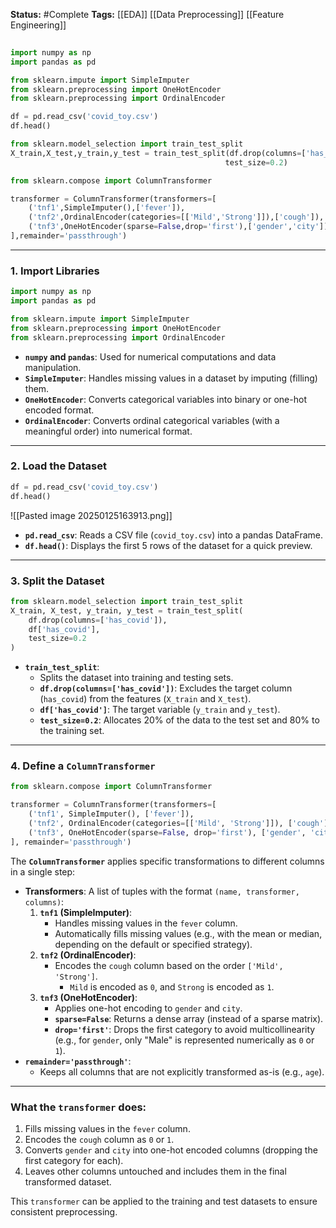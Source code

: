 **Status:**  #Complete 
**Tags:**  [[EDA]]  [[Data Preprocessing]]  [[Feature Engineering]]


```python
  
import numpy as np 
import pandas as pd

from sklearn.impute import SimpleImputer
from sklearn.preprocessing import OneHotEncoder
from sklearn.preprocessing import OrdinalEncoder

df = pd.read_csv('covid_toy.csv')
df.head()

from sklearn.model_selection import train_test_split
X_train,X_test,y_train,y_test = train_test_split(df.drop(columns=['has_covid']),df['has_covid'],
                                                test_size=0.2)

from sklearn.compose import ColumnTransformer

transformer = ColumnTransformer(transformers=[
    ('tnf1',SimpleImputer(),['fever']),
    ('tnf2',OrdinalEncoder(categories=[['Mild','Strong']]),['cough']),
    ('tnf3',OneHotEncoder(sparse=False,drop='first'),['gender','city'])
],remainder='passthrough')

```

---
### 1. **Import Libraries**

```python
import numpy as np 
import pandas as pd

from sklearn.impute import SimpleImputer
from sklearn.preprocessing import OneHotEncoder
from sklearn.preprocessing import OrdinalEncoder
```

- **`numpy` and `pandas`**: Used for numerical computations and data manipulation.
- **`SimpleImputer`**: Handles missing values in a dataset by imputing (filling) them.
- **`OneHotEncoder`**: Converts categorical variables into binary or one-hot encoded format.
- **`OrdinalEncoder`**: Converts ordinal categorical variables (with a meaningful order) into numerical format.

---

### 2. **Load the Dataset**

```python
df = pd.read_csv('covid_toy.csv')
df.head()
```

![[Pasted image 20250125163913.png]]

- **`pd.read_csv`**: Reads a CSV file (`covid_toy.csv`) into a pandas DataFrame.
- **`df.head()`**: Displays the first 5 rows of the dataset for a quick preview.

---

### 3. **Split the Dataset**

```python
from sklearn.model_selection import train_test_split
X_train, X_test, y_train, y_test = train_test_split(
    df.drop(columns=['has_covid']),
    df['has_covid'],
    test_size=0.2
)
```

- **`train_test_split`**:
    - Splits the dataset into training and testing sets.
    - **`df.drop(columns=['has_covid'])`**: Excludes the target column (`has_covid`) from the features (`X_train` and `X_test`).
    - **`df['has_covid']`**: The target variable (`y_train` and `y_test`).
    - **`test_size=0.2`**: Allocates 20% of the data to the test set and 80% to the training set.

---

### 4. **Define a `ColumnTransformer`**

```python
from sklearn.compose import ColumnTransformer

transformer = ColumnTransformer(transformers=[
    ('tnf1', SimpleImputer(), ['fever']),
    ('tnf2', OrdinalEncoder(categories=[['Mild', 'Strong']]), ['cough']),
    ('tnf3', OneHotEncoder(sparse=False, drop='first'), ['gender', 'city'])
], remainder='passthrough')
```

The **`ColumnTransformer`** applies specific transformations to different columns in a single step:

- **Transformers**: A list of tuples with the format `(name, transformer, columns)`:
    1. **`tnf1` (SimpleImputer)**:
        - Handles missing values in the `fever` column.
        - Automatically fills missing values (e.g., with the mean or median, depending on the default or specified strategy).
    2. **`tnf2` (OrdinalEncoder)**:
        - Encodes the `cough` column based on the order `['Mild', 'Strong']`.
            - `Mild` is encoded as `0`, and `Strong` is encoded as `1`.
    3. **`tnf3` (OneHotEncoder)**:
        - Applies one-hot encoding to `gender` and `city`.
        - **`sparse=False`**: Returns a dense array (instead of a sparse matrix).
        - **`drop='first'`**: Drops the first category to avoid multicollinearity (e.g., for `gender`, only "Male" is represented numerically as `0` or `1`).
- **`remainder='passthrough'`**:
    - Keeps all columns that are not explicitly transformed as-is (e.g., `age`).

---

### What the `transformer` does:

1. Fills missing values in the `fever` column.
2. Encodes the `cough` column as `0` or `1`.
3. Converts `gender` and `city` into one-hot encoded columns (dropping the first category for each).
4. Leaves other columns untouched and includes them in the final transformed dataset.

This `transformer` can be applied to the training and test datasets to ensure consistent preprocessing.